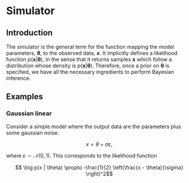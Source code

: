 # Simulator

## Introduction

The simulator is the general term for the function mapping the model parameters, $\boldsymbol{\theta}$, to the observed data, $\boldsymbol{x}$. It implicitly defines a likelihood function $p(\boldsymbol{x} | \boldsymbol{\theta})$, in the sense that it returns samples $\boldsymbol{x}$ which follow a distribution whose density is $p(\boldsymbol{x} | \boldsymbol{\theta})$. Therefore, once a prior on $\boldsymbol{\theta}$ is specified, we have all the necessary ingredients to perform Bayesian inference.

## Examples

### Gaussian linear

Consider a simple model where the output data are the parameters plus some gaussian noise:

$$ x = \theta + \sigma \varepsilon,$$

where $\varepsilon \sim \mathcal{N}(0, 1)$. This corresponds to the likelihood function

$$ \log p(x | \theta) \propto -\frac{1}{2} \left(\frac{x - \theta}{\sigma} \right)^2$$
